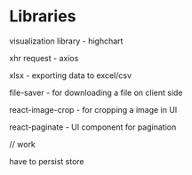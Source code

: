 # Libraries


visualization library - highchart

xhr request - axios

xlsx - exporting data to excel/csv

file-saver - for downloading a file on client side

react-image-crop - for cropping a image in UI

react-paginate - UI component for pagination



// work

have to persist store


